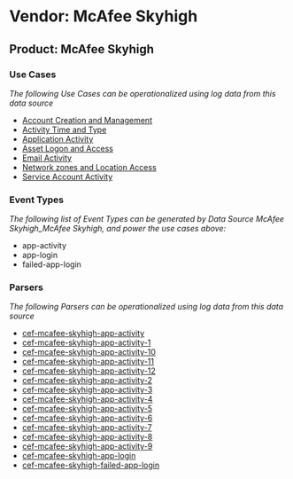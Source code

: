 Vendor: McAfee Skyhigh
======================
Product: McAfee Skyhigh
-----------------------

### Use Cases

_The following Use Cases can be operationalized using log data from this data source_

* [Account Creation and Management](usecase_account_creation_and_management.md)
* [Activity Time  and Type](usecase_activity_time__and_type.md)
* [Application Activity](usecase_application_activity.md)
* [Asset Logon and Access](usecase_asset_logon_and_access.md)
* [Email Activity](usecase_email_activity.md)
* [Network zones and Location Access](usecase_network_zones_and_location_access.md)
* [Service Account Activity](usecase_service_account_activity.md)


### Event Types

_The following list of Event Types can be generated by Data Source McAfee Skyhigh_McAfee Skyhigh, and power the use cases above:_

- app-activity
- app-login
- failed-app-login


### Parsers

_The following Parsers can be operationalized using log data from this data source_

* [cef-mcafee-skyhigh-app-activity](parserContent_cef-mcafee-skyhigh-app-activity.md)
* [cef-mcafee-skyhigh-app-activity-1](parserContent_cef-mcafee-skyhigh-app-activity-1.md)
* [cef-mcafee-skyhigh-app-activity-10](parserContent_cef-mcafee-skyhigh-app-activity-10.md)
* [cef-mcafee-skyhigh-app-activity-11](parserContent_cef-mcafee-skyhigh-app-activity-11.md)
* [cef-mcafee-skyhigh-app-activity-12](parserContent_cef-mcafee-skyhigh-app-activity-12.md)
* [cef-mcafee-skyhigh-app-activity-2](parserContent_cef-mcafee-skyhigh-app-activity-2.md)
* [cef-mcafee-skyhigh-app-activity-3](parserContent_cef-mcafee-skyhigh-app-activity-3.md)
* [cef-mcafee-skyhigh-app-activity-4](parserContent_cef-mcafee-skyhigh-app-activity-4.md)
* [cef-mcafee-skyhigh-app-activity-5](parserContent_cef-mcafee-skyhigh-app-activity-5.md)
* [cef-mcafee-skyhigh-app-activity-6](parserContent_cef-mcafee-skyhigh-app-activity-6.md)
* [cef-mcafee-skyhigh-app-activity-7](parserContent_cef-mcafee-skyhigh-app-activity-7.md)
* [cef-mcafee-skyhigh-app-activity-8](parserContent_cef-mcafee-skyhigh-app-activity-8.md)
* [cef-mcafee-skyhigh-app-activity-9](parserContent_cef-mcafee-skyhigh-app-activity-9.md)
* [cef-mcafee-skyhigh-app-login](parserContent_cef-mcafee-skyhigh-app-login.md)
* [cef-mcafee-skyhigh-failed-app-login](parserContent_cef-mcafee-skyhigh-failed-app-login.md)
